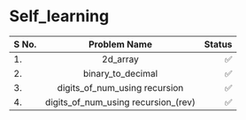 # Self_learning
| S No.    | Problem Name      | Status        |
| :------------  |   :---:           | --------:     |
| 1.             | 2d_array          |       ✅      |
| 2.             | binary_to_decimal    |       ✅       | 
|3.              | digits_of_num_using recursion|  ✅      |
|4.              | digits_of_num_using recursion_(rev)|  ✅      |